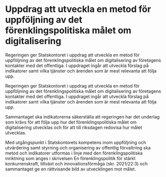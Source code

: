 # Uppdrag att utveckla en metod för uppföljning av det förenklingspolitiska målet om digitalisering

Regeringen ger Statskontoret i uppdrag att utveckla en metod för uppföljning av det förenklingspolitiska målet om digitalisering av företagens kontakter med det offentliga. I uppdraget ingår att utveckla förslag på indikatorer samt vilka tjänster och ärenden som är mest relevanta att följa upp.

Regeringen ger Statskontoret i uppdrag att utveckla en metod för uppföljning av det förenklingspolitiska målet om digitalisering av företagens kontakter med det offentliga. I uppdraget ingår att utveckla förslag på indikatorer samt vilka tjänster och ärenden som är mest relevanta att följa upp.

Sammantaget ska indikatorerna säkerställa att regeringen har det underlag som krävs för att följa upp hur det förenklingspolitiska målet om digitalisering utvecklas och för att till riksdagen redovisa hur målet utvecklas.

Med utgångspunkt i Statskontorets kompetens inom uppföljning och utvärdering samt styrning och organisering av offentlig förvaltning ska metod och indikatorer utformas i linje med den förenklingspolitiska inriktning som anges i skrivelsen En förenklingspolitik för stärkt konkurrenskraft, tillväxt och innovationsförmåga (skr. 2021/22:3) och sammantaget ge en rättvisande bild av utvecklingen mot målet.
